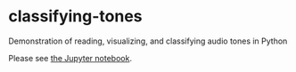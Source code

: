 # classifying-tones
Demonstration of reading, visualizing, and classifying audio tones in Python

Please see [the Jupyter notebook](https://github.com/p13i/classifying-tones/blob/master/Tone%20Visualizations%20%2B%20Classifier.ipynb).
